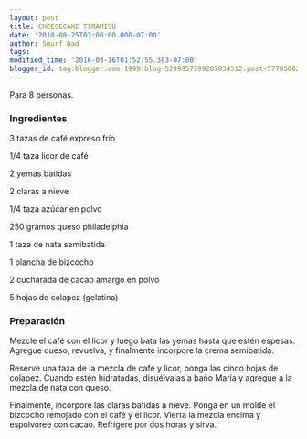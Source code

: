 ```yaml
---
layout: post
title: CHEESECAKE TIRAMISÚ
date: '2010-08-25T03:00:00.000-07:00'
author: Smurf Dad
tags: 
modified_time: '2016-03-16T01:52:55.383-07:00'
blogger_id: tag:blogger.com,1999:blog-5299957599287034512.post-5778506241432096394
---
```


Para 8 personas.

<h3>Ingredientes</h3>

3 tazas de café expreso frío

1/4 taza licor de café

2 yemas batidas

2 claras a nieve

1/4 taza azúcar en polvo

250 gramos queso philadelphia

1 taza de nata semibatida

1 plancha de bizcocho

2 cucharada de cacao amargo en polvo

5 hojas de colapez (gelatina)

<h3>Preparación</h3>

Mezcle el café con el licor y luego bata las yemas hasta que estén espesas. Agregue queso, revuelva, y finalmente incorpore la crema semibatida.

Reserve una taza de la mezcla de café y licor, ponga las cinco hojas de colapez. Cuando estén hidratadas, disuélvalas a baño María y agregue a la mezcla de nata con queso.

Finalmente, incorpore las claras batidas a nieve. Ponga en un molde el bizcocho remojado con el café y el licor. Vierta la mezcla encima y espolvoree con cacao. Refrigere por dos horas y sirva.

